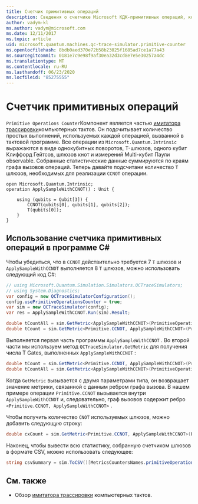 ```yaml
---
title: Счетчик примитивных операций
description: Сведения о счетчике Microsoft КДК-примитивных операций, который отслеживает количество простых выполнений, используемых операциями в тактовой программе.
author: vadym-kl
ms.author: vadym@microsoft.com
ms.date: 12/11/2017
ms.topic: article
uid: microsoft.quantum.machines.qc-trace-simulator.primitive-counter
ms.openlocfilehash: 8bdb0aed370e72b58b23025f1685ad7ce1a77a43
ms.sourcegitcommit: 0181e7c9e98f9af30ea32d3cd8e7e5e30257a4dc
ms.translationtype: MT
ms.contentlocale: ru-RU
ms.lasthandoff: 06/23/2020
ms.locfileid: "85275555"
---
```

# <a name="primitive-operations-counter"></a>Счетчик примитивных операций  

`Primitive Operations Counter`Компонент является частью [имитатора трассировки](xref:microsoft.quantum.machines.qc-trace-simulator.intro)компьютерных тактов. Он подсчитывает количество простых выполнений, используемых каждой операцией, вызванной в тактовой программе. Все операции из `Microsoft.Quantum.Intrinsic` выражаются в виде однокубитных поворотов, T-шлюзов, одного кубит Клиффорд Гейтсов, шлюзов кнот и измерений Multi-кубит Паули observable. Собранные статистические данные суммируются по краям графа вызовов операций. Теперь давайте подсчитани количество `T` шлюзов, необходимых для реализации `CCNOT` операции. 

```qsharp
open Microsoft.Quantum.Intrinsic;
operation ApplySampleWithCCNOT() : Unit {

    using (qubits = Qubit[3]) {
        CCNOT(qubits[0], qubits[1], qubits[2]);
        T(qubits[0]);
    } 
}
```

## <a name="using-the-primitive-operations-counter-within-a-c-program"></a>Использование счетчика примитивных операций в программе C#

Чтобы убедиться, что в `CCNOT` действительно требуется 7 `T` шлюзов и `ApplySampleWithCCNOT` выполняется 8 `T` шлюзов, можно использовать следующий код C#:

```csharp 
// using Microsoft.Quantum.Simulation.Simulators.QCTraceSimulators;
// using System.Diagnostics;
var config = new QCTraceSimulatorConfiguration();
config.usePrimitiveOperationsCounter = true;
var sim = new QCTraceSimulator(config);
var res = ApplySampleWithCCNOT.Run(sim).Result;

double tCountAll = sim.GetMetric<ApplySampleWithCCNOT>(PrimitiveOperationsGroupsNames.T);
double tCount = sim.GetMetric<Primitive.CCNOT, ApplySampleWithCCNOT>(PrimitiveOperationsGroupsNames.T);
```

Выполняется первая часть программы `ApplySampleWithCCNOT` . Во второй части мы используем метод `QCTraceSimulator.GetMetric` для получения числа T Gates, выполненных `ApplySampleWithCCNOT` : 

```csharp
double tCount = sim.GetMetric<Primitive.CCNOT, ApplySampleWithCCNOT>(PrimitiveOperationsGroupsNames.T);
double tCountAll = sim.GetMetric<ApplySampleWithCCNOT>(PrimitiveOperationsGroupsNames.T);
```

Когда `GetMetric` вызывается с двумя параметрами типа, он возвращает значение метрики, связанной с данным ребром графа вызова. В нашем примере операции `Primitive.CCNOT` вызывается внутри `ApplySampleWithCCNOT` и, следовательно, граф вызовов содержит ребро `<Primitive.CCNOT, ApplySampleWithCCNOT>` . 

Чтобы получить количество `CNOT` используемых шлюзов, можно добавить следующую строку:
```csharp
double cxCount = sim.GetMetric<Primitive.CCNOT, ApplySampleWithCCNOT>(PrimitiveOperationsGroupsNames.CX);
```

Наконец, чтобы вывести всю статистику, собранную счетчиком шлюзов в формате CSV, можно использовать следующее:
```csharp
string csvSummary = sim.ToCSV()[MetricsCountersNames.primitiveOperationsCounter];
```

## <a name="see-also"></a>См. также ##

- Обзор [имитатора трассировки](xref:microsoft.quantum.machines.qc-trace-simulator.intro) компьютерных тактов.

